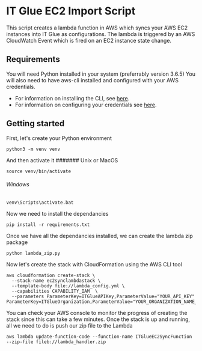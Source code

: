 # IT Glue EC2 Import Script

This script creates a lambda function in AWS which syncs your AWS EC2 instances into IT Glue as configurations.
The lambda is triggered by an AWS CloudWatch Event which is fired on an EC2 instance state change.

## Requirements

You will need Python installed in your system (preferrably version 3.6.5)
You will also need to have aws-cli installed and configured with your AWS credentials.
* For information on installing the CLI, see [here](https://docs.aws.amazon.com/cli/latest/userguide/installing.html).
* For information on configuring your credentials see [here](https://docs.aws.amazon.com/cli/latest/userguide/cli-chap-getting-started.html).

## Getting started

First, let's create your Python environment
```
python3 -m venv venv
```
And then activate it
####### Unix or MacOS
```
source venv/bin/activate
```
###### Windows
```
venv\Scripts\activate.bat
```

Now we need to install the dependancies
```
pip install -r requirements.txt
```

Once we have all the dependancies installed, we can create the lambda zip package
```
python lambda_zip.py
```

Now let's create the stack with CloudFormation using the AWS CLI tool
```
aws cloudformation create-stack \
  --stack-name ec2synclambdastack \
  --template-body file://lambda_config.yml \
  --capabilities CAPABILITY_IAM  \
  --parameters ParameterKey=ITGlueAPIKey,ParameterValue="YOUR_API_KEY" ParameterKey=ITGlueOrganization,ParameterValue="YOUR_ORGANIZATION_NAME_OR_ID"
```

You can check your AWS console to monitor the progress of creating the stack since this can take a few minutes.
Once the stack is up and running, all we need to do is push our zip file to the Lambda

```
aws lambda update-function-code --function-name ITGlueEC2SyncFunction --zip-file fileb://lambda_handler.zip
```

